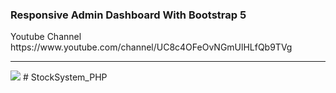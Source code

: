 <h3>Responsive Admin Dashboard With Bootstrap 5</h3>
<p>Youtube Channel https://www.youtube.com/channel/UC8c4OFeOvNGmUlHLfQb9TVg</p>
<hr>

<img src="screenshot.png" />
# StockSystem_PHP

